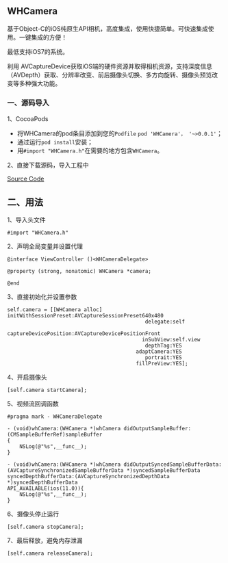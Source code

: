 ## WHCamera

基于Object-C的iOS纯原生API相机，高度集成，使用快捷简单。可快速集成使用。一键集成的方便！

最低支持iOS7的系统。


利用 AVCaptureDevice获取iOS端的硬件资源并取得相机资源，支持深度信息（AVDepth）获取、分辨率改变、前后摄像头切换、多方向旋转、摄像头预览改变等多种强大功能。

### 一、源码导入

1、CocoaPods 

- 将WHCamera的pod条目添加到您的`Podfile` `pod 'WHCamera'， '~>0.0.1'`；
- 通过运行`pod install`安装；
- 用`#import "WHCamera.h"`在需要的地方包含`WHCamera`。

2、直接下载源码，导入工程中

[Source Code](https://github.com/1019459067/CameraDemo/archive/master.zip)
## 二、用法

1、导入头文件

```
#import "WHCamera.h"
```

2、声明全局变量并设置代理

```
@interface ViewController ()<WHCameraDelegate>

@property (strong, nonatomic) WHCamera *camera;

@end
```

3、直接初始化并设置参数

```
self.camera = [[WHCamera alloc] initWithSessionPreset:AVCaptureSessionPreset640x480
                                             delegate:self
                                captureDevicePosition:AVCaptureDevicePositionFront
                                            inSubView:self.view
                                             depthTag:YES
                                          adaptCamera:YES
                                             portrait:YES
                                          fillPreView:YES];
```
4、开启摄像头

```
[self.camera startCamera];
```
5、视频流回调函数

```
#pragma mark - WHCameraDelegate

- (void)whCamera:(WHCamera *)whCamera didOutputSampleBuffer:(CMSampleBufferRef)sampleBuffer
{
    NSLog(@"%s",__func__);
}

- (void)whCamera:(WHCamera *)whCamera didOutputSyncedSampleBufferData:(AVCaptureSynchronizedSampleBufferData *)syncedSampleBufferData syncedDepthBufferData:(AVCaptureSynchronizedDepthData *)syncedDepthBufferData
API_AVAILABLE(ios(11.0)){
    NSLog(@"%s",__func__);
}
```
6、摄像头停止运行

```
[self.camera stopCamera];
```
7、最后释放，避免内存泄漏

```
[self.camera releaseCamera];
```
